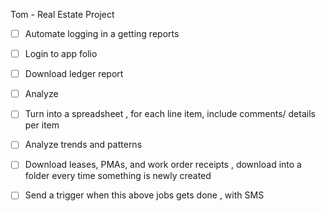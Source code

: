 Tom - Real Estate Project 
- [ ] Automate logging in a getting reports 
- [ ] Login to app folio 
- [ ] Download ledger report
- [ ] Analyze 
- [ ] Turn into a spreadsheet , for each line item, include comments/ details per item
- [ ] Analyze trends and patterns 
- [ ] Download leases, PMAs, and work order receipts , download into a folder every time something is newly created 
- [ ] Send a trigger when this above jobs gets done , with SMS

 